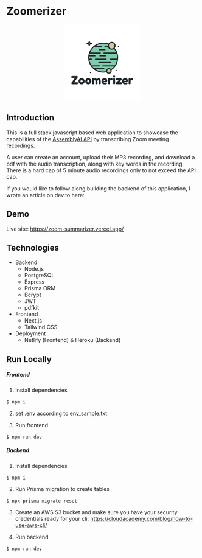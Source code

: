 # Zoomerizer

<p align="center">
  <img width="200" height="200" src="./frontend/public/logo_black.png">
</p>

## Introduction

This is a full stack javascript based web application to showcase the capabilities of the [AssemblyAI API](https://docs.assemblyai.com/overview/getting-started) by transcribing Zoom meeting recordings.

A user can create an account, upload their MP3 recording, and download a pdf with the audio transcription, along with key words in the recording. There is a hard cap of 5 minute audio recordings only to not exceed the API cap.

If you would like to follow along building the backend of this application, I wrote an article on dev.to here:

## Demo

Live site: https://zoom-summarizer.vercel.app/

## Technologies

- Backend
  - Node.js
  - PostgreSQL
  - Express
  - Prisma ORM
  - Bcrypt
  - JWT
  - pdfkit
- Frontend
  - Next.js
  - Tailwind CSS
- Deployment
  - Netlify (Frontend) & Heroku (Backend)

## Run Locally

##### Frontend

1. Install dependencies

```
$ npm i
```

2. set .env according to env_sample.txt

3. Run frontend

```
$ npm run dev
```

##### Backend

1. Install dependencies

```
$ npm i
```

2. Run Prisma migration to create tables

```
$ npx prisma migrate reset
```

3. Create an AWS S3 bucket and make sure you have your security credentials ready for your cli: https://cloudacademy.com/blog/how-to-use-aws-cli/

4. Run backend

```
$ npm run dev
```
